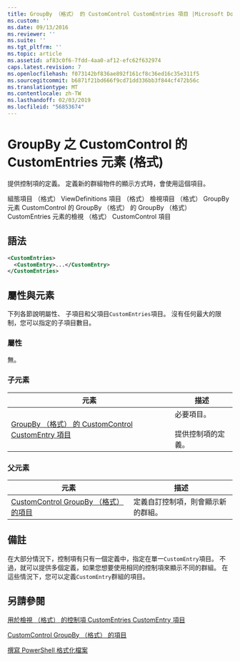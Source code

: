 ```yaml
---
title: GroupBy （格式） 的 CustomControl CustomEntries 項目 |Microsoft Docs
ms.custom: ''
ms.date: 09/13/2016
ms.reviewer: ''
ms.suite: ''
ms.tgt_pltfrm: ''
ms.topic: article
ms.assetid: af83c0f6-7fdd-4aa0-af12-efc62f632974
caps.latest.revision: 7
ms.openlocfilehash: f073142bf836ae892f161cf8c36ed16c35e311f5
ms.sourcegitcommit: b6871f21bd666f9cd71dd336bb3f844cf472b56c
ms.translationtype: MT
ms.contentlocale: zh-TW
ms.lasthandoff: 02/03/2019
ms.locfileid: "56853674"
---
```

# <a name="customentries-element-for-customcontrol-for-groupby-format"></a>GroupBy 之 CustomControl 的 CustomEntries 元素 (格式)

提供控制項的定義。 定義新的群組物件的顯示方式時，會使用這個項目。

組態項目 （格式） ViewDefinitions 項目 （格式） 檢視項目 （格式） GroupBy 元素 CustomControl 的 GroupBy （格式） 的 GroupBy （格式） CustomEntries 元素的檢視 （格式） CustomControl 項目

## <a name="syntax"></a>語法

```xml
<CustomEntries>
  <CustomEntry>...</CustomEntry>
</CustomEntries>
```

## <a name="attributes-and-elements"></a>屬性與元素

下列各節說明屬性、 子項目和父項目`CustomEntries`項目。 沒有任何最大的限制，您可以指定的子項目數目。

### <a name="attributes"></a>屬性

無。

### <a name="child-elements"></a>子元素

|元素|描述|
|-------------|-----------------|
|[GroupBy （格式） 的 CustomControl CustomEntry 項目](./customentry-element-for-customcontrol-for-groupby-format.md)|必要項目。<br /><br /> 提供控制項的定義。|

### <a name="parent-elements"></a>父元素

|元素|描述|
|-------------|-----------------|
|[CustomControl GroupBy （格式） 的項目](./customcontrol-element-for-groupby-format.md)|定義自訂控制項，則會顯示新的群組。|

## <a name="remarks"></a>備註

在大部分情況下，控制項有只有一個定義中，指定在單一`CustomEntry`項目。 不過，就可以提供多個定義，如果您想要使用相同的控制項來顯示不同的群組。 在這些情況下，您可以定義`CustomEntry`群組的項目。

## <a name="see-also"></a>另請參閱

[用於檢視 （格式） 的控制項 CustomEntries CustomEntry 項目](./customentry-element-for-customentries-for-controls-for-view-format.md)

[CustomControl GroupBy （格式） 的項目](./customcontrol-element-for-groupby-format.md)

[撰寫 PowerShell 格式化檔案](./writing-a-powershell-formatting-file.md)
